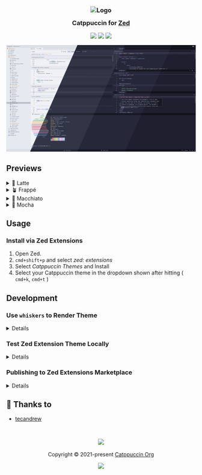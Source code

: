 <h3 align="center">
	<img src="https://raw.githubusercontent.com/catppuccin/catppuccin/main/assets/logos/exports/1544x1544_circle.png" width="100" alt="Logo"/><br/>
	<img src="https://raw.githubusercontent.com/catppuccin/catppuccin/main/assets/misc/transparent.png" height="30" width="0px"/>
	Catppuccin for <a href="https://zed.dev/">Zed</a>
	<img src="https://raw.githubusercontent.com/catppuccin/catppuccin/main/assets/misc/transparent.png" height="30" width="0px"/>
</h3>

<p align="center">
	<a href="https://github.com/catppuccin/zed/stargazers"><img src="https://img.shields.io/github/stars/catppuccin/zed?colorA=363a4f&colorB=b7bdf8&style=for-the-badge"></a>
	<a href="https://github.com/catppuccin/zed/issues"><img src="https://img.shields.io/github/issues/catppuccin/zed?colorA=363a4f&colorB=f5a97f&style=for-the-badge"></a>
	<a href="https://github.com/catppuccin/zed/contributors"><img src="https://img.shields.io/github/contributors/catppuccin/zed?colorA=363a4f&colorB=a6da95&style=for-the-badge"></a>
</p>

<p align="center">
	<img src="./assets/previews/preview.webp"/>
</p>

## Previews

<details>
<summary>🌻 Latte</summary>
<img src="./assets/previews/latte.webp"/>
</details>
<details>
<summary>🪴 Frappé</summary>
<img src="./assets/previews/frappe.webp"/>
</details>
<details>
<summary>🌺 Macchiato</summary>
<img src="./assets/previews/macchiato.webp"/>
</details>
<details>
<summary>🌿 Mocha</summary>
<img src="./assets/previews/mocha.webp"/>
</details>

## Usage

### Install via Zed Extensions

1. Open Zed.
2. `cmd+shift+p` and select _zed: extensions_
3. Select _Catppuccin Themes_ and Install
4. Select your Catppuccin theme in the dropdown shown after hitting ( `cmd+k`, `cmd+t` )

## Development

### Use `whiskers` to Render Theme

<details>

1. Install [Rust](https://www.rust-lang.org/tools/install)
2. Install [`whiskers`](https://crates.io/crates/catppuccin-whiskers)

   ```bash
   # from source (preferred)
   cargo install --git https://github.com/catppuccin/toolbox catppuccin-whiskers
   ```

3. Test and check changes against current `themes/catppuccin.json` theme

   ```bash
   # no changes returns nothing
   whiskers template.hbr all --check themes/catppuccin.json
   ```

4. Generate the zed extension theme file

   ```bash
   whiskers template.hbr all -o themes/catppuccin.json
   ```

5. Refresh Zed to load changes after ensuring local extension install

</details>

### Test Zed Extension Theme Locally

<details>

From [Zed Extensions docs](https://github.com/zed-industries/extensions/blob/c891c83f2fed6e388184ac87e7966b150680a3d1/AUTHORING_EXTENSIONS.md#testing-your-extension-locally):

1. Install/copy this project into `~/Library/Application\ Support/Zed/extensions/installed/` directory

   ```bash
   ln -sf $(pwd) ~/Library/Application\ Support/Zed/extensions/installed/
   ```

2. Refresh theme extension using: `cmd+shift+p` > `zed: reload extensions`
3. (Optional) For larger changes, `zed: restart workspace` may be needed instead

</details>

### Publishing to Zed Extensions Marketplace

<details>

Zed organizes all extensions using `git submodules` in the [zed/extensions](https://github.com/zed-industries/extensions) repo.

1. [Fork the repo](https://github.com/zed-industries/extensions/fork)
2. Pull the currently published `extensions/catppuccin/` submodule

   ```
   git submodule update --init --force extensions/catppuccin
   ```

3. Bump catppuccin submodule
   ```
   cd extensions/catppuccin/ && git pull origin main
   ```
4. Modify `extensions.toml` to match version in [extension.toml](./extension.toml#L3)
5. Submit a PR to merge back to `zed/extensions`

</details>

## 💝 Thanks to

- [tecandrew](https://github.com/tecandrew)

&nbsp;

<p align="center">
	<img src="https://raw.githubusercontent.com/catppuccin/catppuccin/main/assets/footers/gray0_ctp_on_line.svg?sanitize=true" />
</p>

<p align="center">
	Copyright &copy; 2021-present <a href="https://github.com/catppuccin" target="_blank">Catppuccin Org</a>
</p>

<p align="center">
	<a href="https://github.com/catppuccin/catppuccin/blob/main/LICENSE"><img src="https://img.shields.io/static/v1.svg?style=for-the-badge&label=License&message=MIT&logoColor=d9e0ee&colorA=363a4f&colorB=b7bdf8"/></a>
</p>
